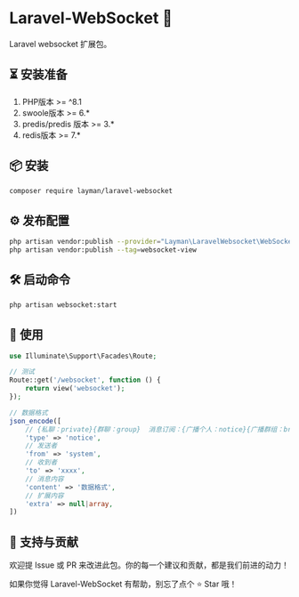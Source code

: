 # Laravel-WebSocket 🔐

Laravel websocket 扩展包。

## ⏳ 安装准备

1. PHP版本 >= ^8.1
2. swoole版本 >= 6.*
3. predis/predis 版本 >= 3.*
4. redis版本 >= 7.*

## 📦 安装

```bash
composer require layman/laravel-websocket
```

## ⚙️ 发布配置

```bash
php artisan vendor:publish --provider="Layman\LaravelWebsocket\WebSocketServiceProvider" --tag=websocket
php artisan vendor:publish --tag=websocket-view
```

## 🛠️ 启动命令

```bash
php artisan websocket:start
```

## 🚀 使用

```php
use Illuminate\Support\Facades\Route;

// 测试
Route::get('/websocket', function () {
    return view('websocket');
});

// 数据格式
json_encode([
    // {私聊：private}{群聊：group}  消息订阅：{广播个人：notice}{广播群组：broadcast}{广播现在线所有连接：online}
    'type' => 'notice',
    // 发送者
    'from' => 'system', 
    // 收到者
    'to' => 'xxxx',
    // 消息内容
    'content' => '数据格式',
    // 扩展内容
    'extra' => null|array,
])
```

## 🙌 支持与贡献

欢迎提 Issue 或 PR 来改进此包。你的每一个建议和贡献，都是我们前进的动力！

如果你觉得 Laravel-WebSocket 有帮助，别忘了点个 ⭐ Star 哦！

